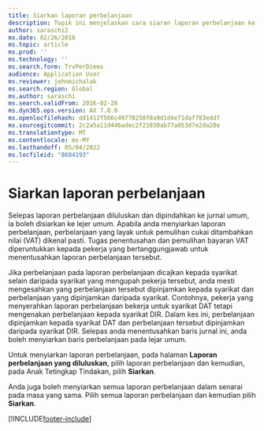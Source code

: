 ```yaml
---
title: Siarkan laporan perbelanjaan
description: Topik ini menjelaskan cara siaran laporan perbelanjaan ke lejar umum.
author: saraschi2
ms.date: 02/26/2018
ms.topic: article
ms.prod: ''
ms.technology: ''
ms.search.form: TrvPerDiems
audience: Application User
ms.reviewer: johnmichalak
ms.search.region: Global
ms.author: saraschi
ms.search.validFrom: 2016-02-28
ms.dyn365.ops.version: AX 7.0.0
ms.openlocfilehash: dd1412f566c49770250f0a9d1d4e71daf783eddf
ms.sourcegitcommit: 2c2a5a11d446adec2f21030ab77a053d7e2da28e
ms.translationtype: MT
ms.contentlocale: ms-MY
ms.lasthandoff: 05/04/2022
ms.locfileid: "8684193"
---
```

# <a name="post-an-expense-report"></a>Siarkan laporan perbelanjaan

Selepas laporan perbelanjaan diluluskan dan dipindahkan ke jurnal umum, ia boleh disiarkan ke lejer umum. Apabila anda menyiarkan laporan perbelanjaan, perbelanjaan yang layak untuk pemulihan cukai ditambahkan nilai (VAT) dikenal pasti. Tugas penentusahan dan pemulihan bayaran VAT diperuntukkan kepada pekerja yang bertanggungjawab untuk menentusahkan laporan perbelanjaan tersebut.

Jika perbelanjaan pada laporan perbelanjaan dicajkan kepada syarikat selain daripada syarikat yang mengupah pekerja tersebut, anda mesti mengesahkan yang perbelanjaan tersebut dipinjamkan kepada syarikat dan perbelanjaan yang dipinjamkan daripada syarikat. Contohnya, pekerja yang menyerahkan laporan perbelanjaan bekerja untuk syarikat DAT tetapi mengenakan perbelanjaan kepada syarikat DIR. Dalam kes ini, perbelanjaan dipinjamkan kepada syarikat DAT dan perbelanjaan tersebut dipinjamkan daripada syarikat DIR. Selepas anda menentusahkan baris jurnal ini, anda boleh menyiarkan baris perbelanjaan pada lejar umum.

Untuk menyiarkan laporan perbelanjaan, pada halaman **Laporan perbelanjaan yang diluluskan**, pilih laporan perbelanjaan dan kemudian, pada Anak Tetingkap Tindakan, pilih **Siarkan**.

Anda juga boleh menyiarkan semua laporan perbelanjaan dalam senarai pada masa yang sama. Pilih semua laporan perbelanjaan dan kemudian pilih **Siarkan**.


[!INCLUDE[footer-include](../includes/footer-banner.md)]